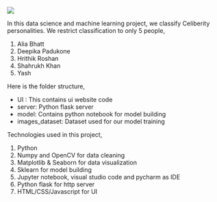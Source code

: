 ![](ui_snapshot.jpg)

In this data science and machine learning project, we classify Celiberity personalities. We restrict classification to only 5 people,
1) Alia Bhatt
2) Deepika Padukone
3) Hrithik Roshan
4) Shahrukh Khan
5) Yash

Here is the folder structure,
* UI : This contains ui website code 
* server: Python flask server
* model: Contains python notebook for model building
* images_dataset: Dataset used for our model training

Technologies used in this project,
1. Python
2. Numpy and OpenCV for data cleaning
3. Matplotlib & Seaborn for data visualization
4. Sklearn for model building
5. Jupyter notebook, visual studio code and pycharm as IDE
6. Python flask for http server
7. HTML/CSS/Javascript for UI

